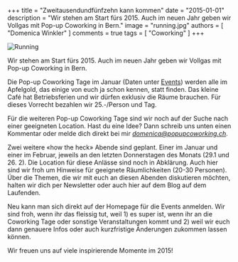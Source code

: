 +++
title = "Zweitausendundfünfzehn kann kommen"
date = "2015-01-01"
description = "Wir stehen am Start fürs 2015. Auch im neuen Jahr geben wir Vollgas mit Pop-up Coworking in Bern."
image = "running.jpg"
authors = [ "Domenica Winkler" ]
comments = true
tags = [ "Coworking" ]
+++

![Running](running.jpg)

<p class="lead">Wir stehen am Start fürs 2015. Auch im neuen Jahr geben wir Vollgas mit Pop-up Coworking in Bern.</p>

Die Pop-up Coworking Tage im Januar (Daten unter [Events](/events/)) werden alle im Apfelgold, das einige von euch ja schon kennen, statt finden. Das kleine Café hat Betriebsferien und wir dürfen exklusiv die Räume brauchen. Für dieses Vorrecht bezahlen wir 25.-/Person und Tag.

Für die weiteren Pop-up Coworking Tage sind wir noch auf der Suche nach einer geeigneten Location. Hast du eine Idee? Dann schreib uns unten einen Kommentar oder melde dich direkt bei mir <em>domenica@popupcoworking.ch</em>.

Zwei weitere «how the heck» Abende sind geplant. Einer im Januar und einer im Februar, jeweils an den letzten Donnerstagen des Monats (29.1 und 26. 2). Die Location für diese Anlässe sind noch in Abklärung. Auch hier sind wir froh um Hinweise für geeignete Räumlichkeiten (20-30 Personen). Über die Themen, die wir mit euch an diesen Abenden diskutieren möchten, halten wir dich per Newsletter oder auch hier auf dem Blog auf dem Laufenden.

Neu kann man sich direkt auf der Homepage für die Events anmelden. Wir sind froh, wenn ihr das fleissig tut, weil 1) es super ist, wenn ihr an die Coworking Tage oder sonstige Veranstaltungen kommt und 2) weil wir euch dann genauere Infos oder auch kurzfristige Änderungen zukommen lassen können.

Wir freuen uns auf viele inspirierende Momente im 2015!